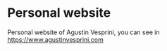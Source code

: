 # Personal website

Personal website of Agustin Vesprini, you can see in https://www.agustinvesprini.com
